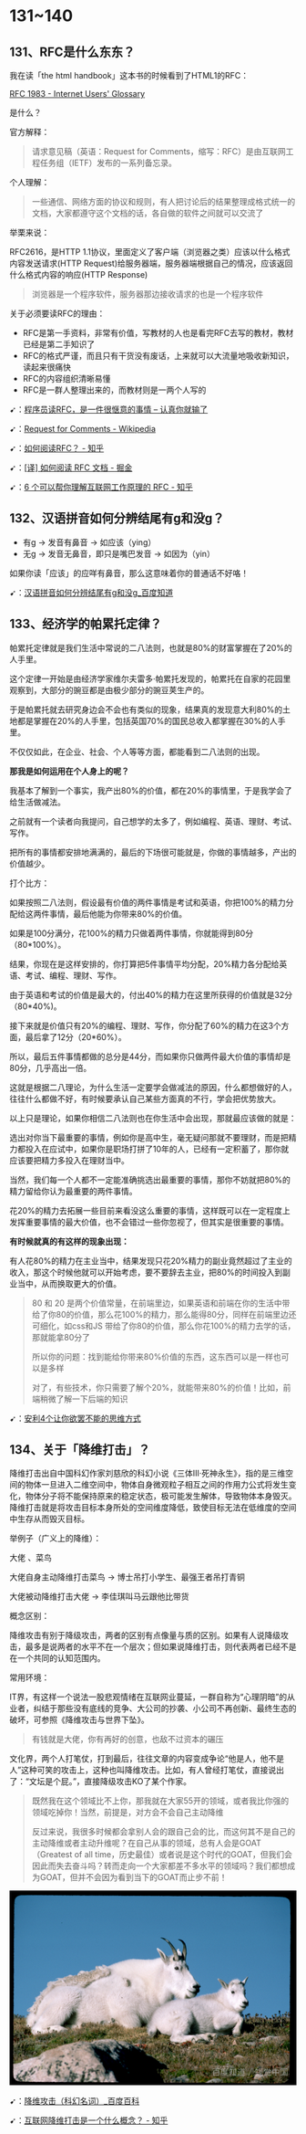 # 131~140

## 131、RFC是什么东东？

我在读「the html handbook」这本书的时候看到了HTML1的RFC：

[RFC 1983 - Internet Users' Glossary](https://tools.ietf.org/html/rfc1983)

是什么？

官方解释：

> 请求意见稿（英语：Request for Comments，缩写：RFC）是由互联网工程任务组（IETF）发布的一系列备忘录。

个人理解：

> 一些通信、网络方面的协议和规则，有人把讨论后的结果整理成格式统一的文档，大家都遵守这个文档的话，各自做的软件之间就可以交流了

举栗来说：

RFC2616，是HTTP 1.1协议，里面定义了客户端（浏览器之类）应该以什么格式内容发送请求(HTTP  Request)给服务器端，服务器端根据自己的情况，应该返回什么格式内容的响应(HTTP Response)

> 浏览器是一个程序软件，服务器那边接收请求的也是一个程序软件

关于必须要读RFC的理由：

* RFC是第一手资料，非常有价值，写教材的人也是看完RFC去写的教材，教材已经是第二手知识了
* RFC的格式严谨，而且只有干货没有废话，上来就可以大流量地吸收新知识，读起来很痛快
* RFC的内容组织清晰易懂
* RFC是一群人整理出来的，而教材则是一两个人写的

➹：[程序员读RFC，是一件很惬意的事情 – 认真你就输了](https://bellsprite.com/?p=676)

➹：[Request for Comments - Wikipedia](https://en.wikipedia.org/wiki/Request_for_Comments)

➹：[如何阅读RFC？ - 知乎](https://zhuanlan.zhihu.com/p/44635072)

➹：[[译] 如何阅读 RFC 文档 - 掘金](https://juejin.im/post/5bf1948ff265da61553a6c97)

➹：[6 个可以帮你理解互联网工作原理的 RFC - 知乎](https://zhuanlan.zhihu.com/p/40039008)

## 132、汉语拼音如何分辨结尾有g和没g？

* 有g -> 发音有鼻音 -> 如应该（ying）
* 无g -> 发音无鼻音，即只是嘴巴发音 -> 如因为（yin）

如果你读「应该」的应咩有鼻音，那么这意味着你的普通话不好咯！

➹：[汉语拼音如何分辨结尾有g和没g_百度知道](https://zhidao.baidu.com/question/63417268.html)

## 133、经济学的帕累托定律？

帕累托定律就是我们生活中常说的二八法则，也就是80%的财富掌握在了20%的人手里。

这个定律一开始是由经济学家维尔夫雷多·帕累托发现的，帕累托在自家的花园里观察到，大部分的豌豆都是由极少部分的豌豆荚生产的。

于是帕累托就去研究身边会不会也有类似的现象，结果真的发现意大利80%的土地都是掌握在20%的人手里，包括英国70%的国民总收入都掌握在30%的人手里。

不仅仅如此，在企业、社会、个人等等方面，都能看到二八法则的出现。

**那我是如何运用在个人身上的呢？**

我基本了解到一个事实，我产出80%的价值，都在20%的事情里，于是我学会了给生活做减法。

之前就有一个读者向我提问，自己想学的太多了，例如编程、英语、理财、考试、写作。

把所有的事情都安排地满满的，最后的下场很可能就是，你做的事情越多，产出的价值越少。

打个比方：

如果按照二八法则，假设最有价值的两件事情是考试和英语，你把100%的精力分配给这两件事情，最后他能为你带来80%的价值。

如果是100分满分，花100%的精力只做着两件事情，你就能得到80分（80*100%）。

结果，你现在是这样安排的，你打算把5件事情平均分配，20%精力各分配给英语、考试、编程、理财、写作。

由于英语和考试的价值是最大的，付出40%的精力在这里所获得的价值就是32分（80*40%)。

接下来就是价值只有20%的编程、理财、写作，你分配了60%的精力在这3个方面，最后拿了12分（20*60%）。

所以，最后五件事情都做的总分是44分，而如果你只做两件最大价值的事情却是80分，几乎高出一倍。

这就是根据二八理论，为什么生活一定要学会做减法的原因，什么都想做好的人，往往什么都做不好，有时候要承认自己某些方面真的不行，学会把优势放大。

以上只是理论，如果你相信二八法则也在你生活中会出现，那就最应该做的就是：

选出对你当下最重要的事情，例如你是高中生，毫无疑问那就不要理财，而是把精力都投入在应试中，如果你是职场打拼了10年的人，已经有一定积蓄了，那你就应该要把精力多投入在理财当中。

当然，我们每一个人都不一定能准确挑选出最重要的事情，那你不妨就把80%的精力留给你认为最重要的两件事情。

花20%的精力去拓展一些目前来看没这么重要的事情，这样既可以在一定程度上发挥重要事情的最大价值，也不会错过一些你忽视了，但其实是很重要的事情。

**有时候就真的有这样的现象出现：**

有人花80%的精力在主业当中，结果发现只花20%精力的副业竟然超过了主业的收入，那这个时候他就可以开始考虑，要不要辞去主业，把80%的时间投入到副业当中，从而换取更大的价值。

> 80 和 20 是两个价值常量，在前端里边，如果英语和前端在你的生活中带给了你80的价值，那么花100%的精力，那么能得80分，同样在前端里边还可细化，如css和JS 带给了你80的价值，那么你花100%的精力去学的话，那就能拿80分了
> 
> 所以你的问题：找到能给你带来80%价值的东西，这东西可以是一样也可以是多样
> 
> 对了，有些技术，你只需要了解个20%，就能带来80%的价值！比如，前端稍微了解一下后端的知识

➹：[安利4个让你欲罢不能的思维方式](https://mp.weixin.qq.com/s/T24Hsdkko6lVFC9_dGZplQ)

## 134、关于「降维打击」？

降维打击出自中国科幻作家刘慈欣的科幻小说《三体Ⅲ·死神永生》，指的是三维空间的物体一旦进入二维空间中，物体自身微观粒子相互之间的作用力公式将发生变化，物体分子将不能保持原来的稳定状态，极可能发生解体，导致物体本身毁灭。 降维打击就是将攻击目标本身所处的空间维度降低，致使目标无法在低维度的空间中生存从而毁灭目标。

举例子（广义上的降维）：

大佬 、菜鸟

大佬自身主动降维打击菜鸟 -> 博士吊打小学生、最强王者吊打青铜 

大佬被动降维打击大佬 -> 李佳琪叫马云跟他比带货

概念区别：

降维攻击有别于降级攻击，两者的区别有点像量与质的区别。如果有人说降级攻击，最多是说两者的水平不在一个层次；但如果说降维打击，则代表两者已经不是在一个共同的认知范围内。

常用环境：

IT界，有这样一个说法一股悲观情绪在互联网业蔓延，一群自称为“心理阴暗”的从业者，纠结于那些没有底线的竞争、大公司的抄袭、小公司不再创新、最终生态的破坏，可参照《降维攻击与世界下坠》。

> 有钱就是大佬，你有再好的创意，也敌不过资本的碾压

文化界，两个人打笔仗，打到最后，往往文章的内容变成争论“他是人，他不是人”这种可笑的攻击上，这种也叫降维攻击。比如，有人曾经打笔仗，直接说出了：“文坛是个屁。”，直接降级攻击KO了某个作家。

> 既然我在这个领域比不上你，那我就在大家55开的领域，或者我比你强的领域吃掉你！当然，前提是，对方会不会自己主动降维
> 
> 反过来说，我很多时候都会拿别人会的跟自己会的比，而这何其不是自己的主动降维或者主动升维呢？在自己从事的领域，总有人会是GOAT（Greatest of all time，历史最佳）或者说是这个时代的GOAT，但我们会因此而失去奋斗吗？转而走向一个大家都差不多水平的领域吗？我们都想成为GOAT，但并不会因为看到当下的GOAT而止步不前！

![GOAT](assets/img/2020-03-27-12-51-27.png)

➹：[降维攻击（科幻名词）_百度百科](https://baike.baidu.com/item/%E9%99%8D%E7%BB%B4%E6%94%BB%E5%87%BB/7959455)

➹：[互联网降维打击是一个什么概念？ - 知乎](https://www.zhihu.com/question/26070855)
